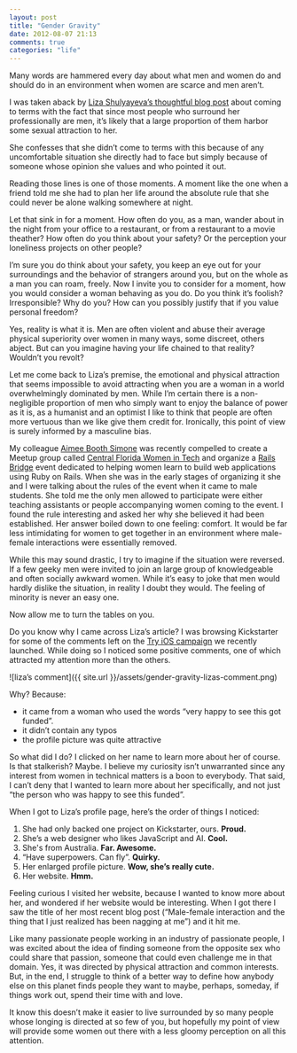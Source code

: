 ```yaml
---
layout: post
title: "Gender Gravity"
date: 2012-08-07 21:13
comments: true
categories: "life"
---
```


Many words are hammered every day about what men and women do and should do in an environment when women are scarce and men aren’t.

I was taken aback by [Liza Shulyayeva’s thoughtful blog post](http://liza.id.au/male-female-interaction-and-the-thing-that-i-just-realized-has-been-nagging-at-me/) about coming to terms with the fact that since most people who surround her professionally are men, it’s likely that a large proportion of them harbor some sexual attraction to her.

She confesses that she didn’t come to terms with this because of any uncomfortable situation she directly had to face but simply because of someone whose opinion she values and who pointed it out.

Reading those lines is one of those moments. A moment like the one when a friend told me she had to plan her life around the absolute rule that she could never be alone walking somewhere at night.

Let that sink in for a moment. How often do you, as a man, wander about in the night from your office to a restaurant, or from a restaurant to a movie theather? How often do you think about your safety? Or the perception your loneliness projects on other people?

I’m sure you do think about your safety, you keep an eye out for your surroundings and the behavior of strangers around you, but on the whole as a man you can roam, freely. Now I invite you to consider for a moment, how you would consider a woman behaving as you do. Do you think it’s foolish? Irresponsible? Why do you? How can you possibly justify that if you value personal freedom?

Yes, reality is what it is. Men are often violent and abuse their average physical superiority over women in many ways, some discreet, others abject. But can you imagine having your life chained to that reality? Wouldn’t you revolt?

Let me come back to Liza’s premise, the emotional and physical attraction that seems impossible to avoid attracting when you are a woman in a world overwhelmingly dominated by men. While I’m certain there is a non-negligible proportion of men who simply want to enjoy the balance of power as it is, as a humanist and an optimist I like to think that people are often more vertuous than we like give them credit for. Ironically, this point of view is surely informed by a masculine bias.

My colleague [Aimee Booth Simone](http://happymediumblog.com/) was recently compelled to create a Meetup group called [Central Florida Women in Tech](http://www.meetup.com/Central-Florida-Women-In-Tech/) and organize a [Rails Bridge](http://workshops.railsbridge.org/) event dedicated to helping women learn to build web applications using Ruby on Rails. When she was in the early stages of organizing it she and I were talking about the rules of the event when it came to male students. She told me the only men allowed to participate were either teaching assistants or people accompanying women coming to the event. I found the rule interesting and asked her why she believed it had been established. Her answer boiled down to one feeling: comfort. It would be far less intimidating for women to get together in an environment where male-female interactions were essentially removed.

While this may sound drastic, I try to imagine if the situation were reversed. If a few geeky men were invited to join an large group of knowledgeable and often socially awkward women. While it’s easy to joke that men would hardly dislike the situation, in reality I doubt they would. The feeling of minority is never an easy one.

Now allow me to turn the tables on you.

Do you know why I came across Liza’s article? I was browsing Kickstarter for some of the comments left on the [Try iOS campaign](http://www.kickstarter.com/projects/eallam/try-ios-iphone-app-development-course/comments) we recently launched. While doing so I noticed some positive comments, one of which attracted my attention more than the others.

![liza’s comment]({{ site.url }}/assets/gender-gravity-lizas-comment.png)

Why? Because:

* it came from a woman who used the words “very happy to see this got funded”.
* it didn’t contain any typos
* the profile picture was quite attractive

So what did I do? I clicked on her name to learn more about her of course. Is that stalkerish? Maybe. I believe my curiosity isn’t unwarranted since any interest from women in technical matters is a boon to everybody. That said, I can’t deny that I wanted to learn more about her specifically, and not just “the person who was happy to see this funded”.

When I got to Liza’s profile page, here’s the order of things I noticed:

1. She had only backed one project on Kickstarter, ours. **Proud.**
2. She’s a web designer who likes JavaScript and AI. **Cool.**
3. She's from Australia. **Far. Awesome.**
4. “Have superpowers. Can fly”. **Quirky.**
5. Her enlarged profile picture. **Wow, she’s really cute.**
6. Her website. **Hmm.**

Feeling curious I visited her website, because I wanted to know more about her, and wondered if her website would be interesting. When I got there I saw the title of her most recent blog post (“Male-female interaction and the thing that I just realized has been nagging at me”) and it hit me.

Like many passionate people working in an industry of passionate people, I was excited about the idea of finding someone from the opposite sex who could share that passion, someone that could even challenge me in that domain. Yes, it was directed by physical attraction and common interests. But, in the end, I struggle to think of a better way to define how anybody else on this planet finds people they want to maybe, perhaps, someday, if things work out, spend their time with and love.

It know this doesn’t make it easier to live surrounded by so many people whose longing is directed at so few of you, but hopefully my point of view will provide some women out there with a less gloomy perception on all this attention.
